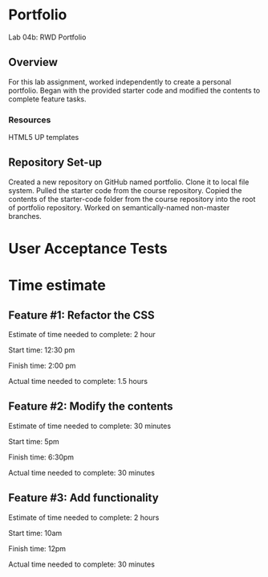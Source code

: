 # Portfolio

Lab 04b: RWD Portfolio

## Overview
For this lab assignment, worked independently to create a personal portfolio. Began with the provided starter code and modified the contents to complete feature tasks. 

### Resources

HTML5 UP templates

## Repository Set-up

Created a new repository on GitHub named portfolio. Clone it to local file system.
Pulled the starter code from the course repository. Copied the contents of the starter-code folder from the course repository into the root of portfolio repository.
Worked on semantically-named non-master branches. 

# User Acceptance Tests

# Time estimate

## Feature #1: Refactor the CSS
Estimate of time needed to complete: 2 hour

Start time: 12:30 pm

Finish time: 2:00 pm

Actual time needed to complete: 1.5 hours

## Feature #2: Modify the contents
Estimate of time needed to complete: 30 minutes

Start time: 5pm

Finish time: 6:30pm

Actual time needed to complete: 30 minutes

## Feature #3: Add functionality
Estimate of time needed to complete: 2 hours

Start time: 10am

Finish time: 12pm

Actual time needed to complete: 30 minutes